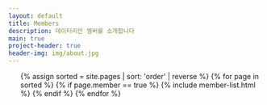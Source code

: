 ```yaml
---
layout: default
title: Members
description: 데이터리안 멤버를 소개합니다
main: true
project-header: true
header-img: img/about.jpg
---
```


<ul class="catalogue">
{% assign sorted = site.pages | sort: 'order' | reverse %}
{% for page in sorted %}
    {% if page.member == true %}
        {% include member-list.html %}
    {% endif %}
{% endfor %}

</ul>